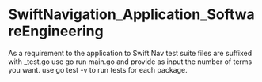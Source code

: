 # SwiftNavigation_Application_SoftwareEngineering
As a requirement to the application to Swift Nav
test suite files are suffixed with _test.go
use go run main.go and provide as input the number of terms you want.
use go test -v to run tests for each package.
